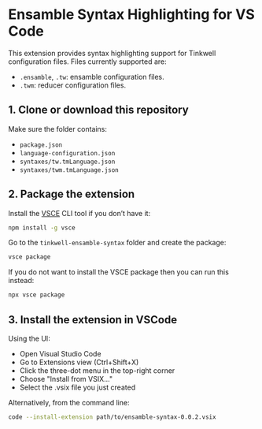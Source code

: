 # Ensamble Syntax Highlighting for VS Code

This extension provides syntax highlighting support for Tinkwell configuration files. Files currently supported are:
* `.ensamble`, `.tw`: ensamble configuration files.
* `.twm`: reducer configuration files.

## 1. Clone or download this repository

Make sure the folder contains:
- `package.json`
- `language-configuration.json`
- `syntaxes/tw.tmLanguage.json`
- `syntaxes/twm.tmLanguage.json`

## 2. Package the extension

Install the [VSCE](https://code.visualstudio.com/api/working-with-extensions/publishing-extension) CLI tool if you don’t have it:

```bash
npm install -g vsce
```

Go to the `tinkwell-ensamble-syntax` folder and create the package:

```bash
vsce package
```

If you do not want to install the VSCE package then you can run this instead:

```bash
npx vsce package
```

## 3. Install the extension in VSCode

Using the UI:

- Open Visual Studio Code
- Go to Extensions view (Ctrl+Shift+X)
- Click the three-dot menu in the top-right corner
- Choose "Install from VSIX..."
- Select the .vsix file you just created

Alternatively, from the command line:

```bash
code --install-extension path/to/ensamble-syntax-0.0.2.vsix
```